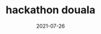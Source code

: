 ---
title: hackathon douala
tag: Formation
categories: Evènements
coverImage: /img/articles/CLoud1.webp
date: 2021-07-26
heure: 08h 30
localisation: En ligne
---